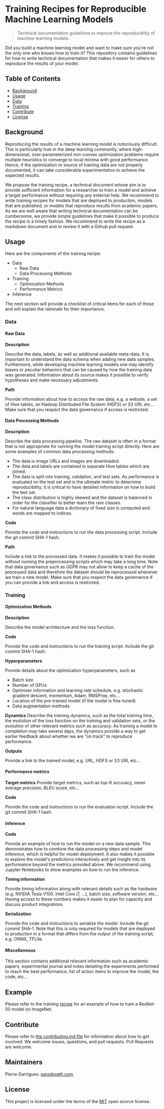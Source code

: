 # Training Recipes for Reproducible Machine Learning Models

> Technical documentation guidelines to improve the reproduciblity of machine learning models. 

Did you build a machine learning model and want to make sure you're not the only one who knows how to train it? This repository contains guidelines for how to write technical documentation that makes it easier for others to reproduce the results of your model. 

## Table of Contents
- [Background](#background)
- [Usage](#usage)
 - [Data](#data)
 - [Training](#training)
- [Contribute](#contribute)
- [License](#license)

## Background

Reproducing the results of a machine learning model is notoriously difficult. This is particularly true in the deep learning community, where high-dimensional, over-parameterized non-convex optimization problems require multiple heuristics to converge to local minima with good performance. Hence, if the optimization or source of training data are not properly documented, it can take considerable experimentation to achieve the expected results. 

 We propose the training recipe, a technical document whose aim is to provide sufficient information for a researcher to train a model and achieve a target performance without requiring any external help. We recommend to write training recipes for models that are deployed to production, models that are published, or models that reproduce results from academic papers. As we are well aware that writing technical documentation can be cumbersome, we provide simple guidelines that make it possible to produce the recipe in a timely fashion. We recommend to write the recipe as a markdown document and to review it with a Github pull request.

## Usage

Here are the components of the training recipe:
- Data
  - Raw Data
  - Data Processing Methods
- Training
  - Optimization Methods
  - Performance Metrics
- Inference

The next section will provide a checklist of critical items for each of these and will explain the rationale for their importance.

### Data

#### Raw Data

**Description**

Describe the data, labels, as well as additional available meta-data. It is important to understand the data schema when adding new data samples. Furthermore, while developing machine learning models one may identify biases or peculiar behaviors that can be caused by how the training data was generated. Information about its source makes it possible to verify hypotheses and make necessary adjustments. 

**Path**

Provide information about how to access the raw data, e.g. a website, a set of Hive tables, an Hadoop Distributed File System (HDFS) or S3 URI, etc... Make sure that you respect the data governance if access is restricted. 

#### Data Processing Methods

**Description**

Describe the data processing pipeline. The raw dataset is often in a format that is not appropriate for running the model training script directly. Here are some examples of common data processing methods:

* The data is image URLs and images are downloaded.
* The data and labels are contained in separate Hive tables which are joined.
* The data is split into training, validation, and test sets. As performance is evaluated on the test set and is the ultimate metric to determine reproducibility, it is critical to have detailed information on how to build the test set. 
* The class distribution is highly skewed and the dataset is balanced in order for the classifier to better learn the rare classes.
* For natural language data a dictionary of fixed size is computed and words are mapped to indices.

**Code**

Provide the code and instructions to run the data processing script. Include the git commit SHA-1 hash. 

**Path**

Include a link to the processed data. It makes it possible to train the model without running the preprocessing scripts which may take a long time. Note that data governance such as GDPR may not allow to keep a cache of the processed data and therefore the dataset should be reprocessed whenever we train a new model. Make sure that you respect the data governance if you can provide a link and access is restricted. 

### Training

#### Optimization Methods

**Description**

Describe the model architecture and the loss function.

**Code**

Provide the code and instructions to run the training script. Include the git commit SHA-1 hash. 

**Hyperparameters**

Provide details about the optimization hyperparameters, such as 

* Batch size
* Number of GPUs
* Optimizer information and learning rate schedule, e.g. stochastic gradient descent, momentum, Adam, RMSProp, etc...
* Location of the pre-trained model (if the model is fine-tuned)
* Data augmentation methods

**Dynamics**
Describe the training dynamics, such as the total training time, the evolution of the loss function on the training and validation sets, or the evolution of other relevant metrics such as accuracy. As training a model to completion may take several days, the dynamics provide a way to get earlier feedback about whether we are "on track" to reproduce performance. 

**Outputs**

Provide a link to the trained model, e.g. URL, HDFS or S3 URI, etc... 

#### Performance metrics

**Target metrics**
Provide target metrics, such as top-K accuracy, mean average precision, BLEU score, etc... 

**Code**

Provide the code and instructions to run the evaluation script. Include the git commit SHA-1 hash. 

#### Inference

**Code**

Provide an example of how to run the model on a new data sample. This demonstrates how to combine the data processing steps and model inference, which is helpful for model deployment. It also makes it possible to explore the model's predictions interactively and get insight into its performance beyond the metrics provided above. We recommend using Jupyter Notebooks to show examples on how to run the inference.

**Timing information**

Provide timing information along with relevant details such as the hardware (e.g. NVIDIA Tesla V100, Intel Core i7, ...), batch size, software version, etc... Having access to these numbers makes it easier to plan for capacity and discuss product integrations. 

**Serialization**

Provide the code and instructions to serialize the model. Include the git commit SHA-1. Note that this is only required for models that are deployed to production in a format that differs from the output of the training script, e.g. ONNX, TFLite.


#### Miscellaneous

This section contains additional relevant information such as academic papers, experimental journal and notes detailing the experiments performed to reach the best performance, list of action items to improve the model, the code, etc...

## Example

Please refer to the training [recipe](recipe_resnet50_imagenet.md) for an example of how to train a ResNet-50 model on ImageNet. 

## Contribute

Please refer to [the contributing.md file](Contributing.md) for information about how to get involved. We welcome issues, questions, and pull requests. Pull Requests are welcome.

## Maintainers
Pierre Garrigues: garp@oath.com

## License

This project is licensed under the terms of the [MIT](LICENSE-MIT) open source license. 
